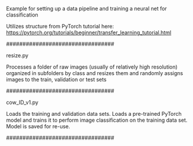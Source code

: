 

Example for setting up a data pipeline and training a neural net for classification

Utilizes structure from PyTorch tutorial here:
https://pytorch.org/tutorials/beginner/transfer_learning_tutorial.html

#################################

resize.py

Processes a folder of raw images (usually of relatively high resolution) organized in subfolders by class and resizes them and randomly assigns images to the train, validation or test sets

#################################

cow_ID_v1.py

Loads the training and validation data sets.  Loads a pre-trained PyTorch model and trains it to perform image classification on the training data set.  Model is saved for re-use.

#################################





